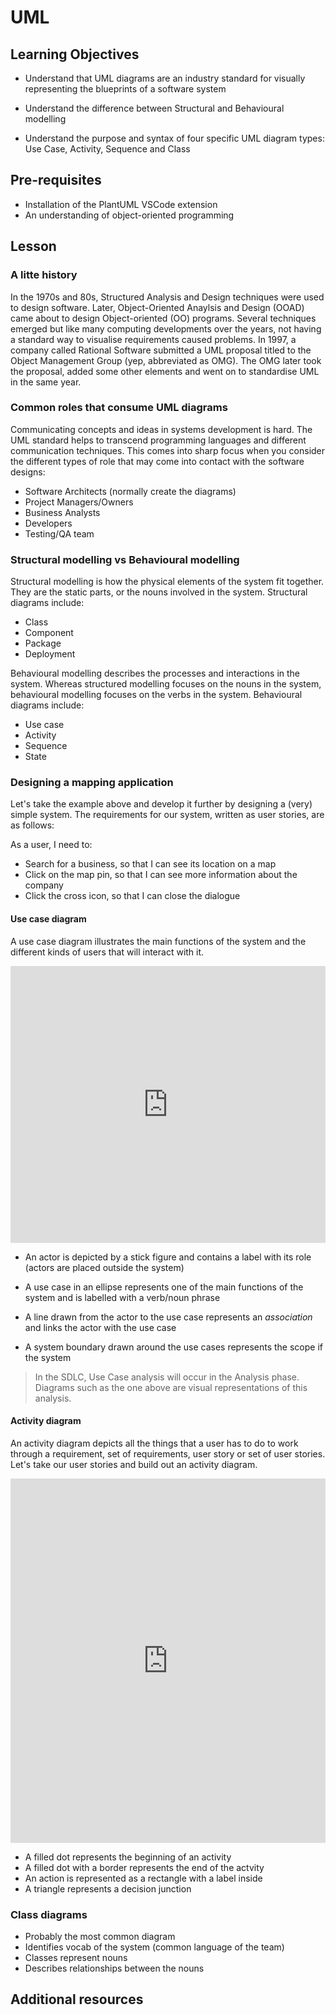 # UML

## Learning Objectives

- Understand that UML diagrams are an industry standard for visually representing the blueprints of a software system

- Understand the difference between Structural and Behavioural modelling

- Understand the purpose and syntax of four specific UML diagram types: Use Case, Activity, Sequence and Class

## Pre-requisites

- Installation of the PlantUML VSCode extension
- An understanding of object-oriented programming

## Lesson

### A litte history

In the 1970s and 80s, Structured Analysis and Design techniques were used to design software. Later, Object-Oriented Anaylsis and Design (OOAD) came about to design Object-oriented (OO) programs. Several techniques emerged but like many computing developments over the years, not having a standard way to visualise requirements caused problems. In 1997, a company called Rational Software submitted a UML proposal titled to the Object Management Group (yep, abbreviated as OMG). The OMG later took the proposal, added some other elements and went on to standardise UML in the same year.

### Common roles that consume UML diagrams

Communicating concepts and ideas in systems development is hard. The UML standard helps to transcend programming languages and different communication techniques. This comes into sharp focus when you consider the different types of role that may come into contact with the software designs:

- Software Architects (normally create the diagrams)
- Project Managers/Owners
- Business Analysts
- Developers
- Testing/QA team

### Structural modelling vs Behavioural modelling

Structural modelling is how the physical elements of the system fit together. They are the static parts, or the nouns involved in the system. Structural diagrams include:

- Class
- Component
- Package
- Deployment

Behavioural modelling describes the processes and interactions in the system. Whereas structured modelling focuses on the nouns in the system, behavioural modelling focuses on the verbs in the system. Behavioural diagrams include:

- Use case
- Activity
- Sequence
- State

### Designing a mapping application

Let's take the example above and develop it further by designing a (very) simple system. The requirements for our system, written as user stories, are as follows:

As a user, I need to:

- Search for a business, so that I can see its location on a map
- Click on the map pin, so that I can see more information about the company
- Click the cross icon, so that I can close the dialogue

#### Use case diagram

A use case diagram illustrates the main functions of the system and the different kinds of users that will interact with it.

<iframe frameborder="0" style="width:100%;height:443px;" src="https://viewer.diagrams.net/?highlight=0000ff&edit=_blank&layers=1&nav=1&title=usecase_map.drawio#RzVfLbuMgFP2aLDvyIw932SZtZ9FK1WSkeeyIubVRMFgYJ%2FF8%2FVzH2LGN0zZVH1kZDvgC51wOMPLnye5OkTR%2BkBT4yHPobuQvRp7n%2BtMZfkqkqJCZP66ASDFqOh2AJfsHBnQMmjMKWaejlpJrlnbBUAoBoe5gRCm57XZ7krw7akoisIBlSLiN%2FmJUxxUaTJwD%2Fh1YFNcju45pSUjd2QBZTKjctiD%2FZuTPlZS6KiW7OfCSvJqX6r%2FbI63NxBQI%2FZofFhfF%2BhbuxWyy%2BDn9m8abeC0vTJQN4blZ8DzPtExAmUnromYC55%2BWxTzhV6GWauRfb0BphlzdkxXwR5kxzaTALiupMUarwxVnUdmgZYporBOOFReLMtecCZg36jkI2iurp4nhYNeCzErvAGesVYFd6tZaIJN2XmDq24OIvoHiln5TgxGTNlET%2BcAsFgy5JxA9sYheAlFhjNiqnLcgCViUY1zMc6xcb2OmYZmSsGzZ4lbr0vgOjPk9xlzfZsz1BigLPoqyqUWZTZCgV%2BUmx5qQArqkIBeq%2BF3m1DfnMqiBP3sgQBsywGJn0q6qFe3aIyiGi8Hd8EJmaqIi0C%2FrD7RjN7YaLbYnA2TXmAJONNt0TWpIATPCo2Q440bsxl7726MOkclchWD%2BaptKL1A%2Fa5rAdaCKGCvQPiGaZb89R2a2f3EWrvf%2Bm5ZSMXFWu2rIhz53VwUDjElko2aMMsJllJ%2BXGY2%2F3Ixc%2B6Q8zY3ebh3BWVtHI9XJ1jE9ovEnWYfrfZmis%2FNW1J2%2BUdFxP9DnKuq9QtFsyxJO9lJmOB1tXhzvdO30%2Bpco1%2FYt3xmQcuw9Y1xmuB94QyYi4nDaeEOZM%2B6NRjjecQTRgBdyQbMPEce%2Bzj3sD5xsfw9mIirLRaYhsURD9nV372VayTU%2BG3j5Dqn35hPjvAcR8%2FDg8KQH3iMJo5QfO9JUyQXQj8uOy4FDbTag1nO5ceRQw%2BrhZVlJeHif%2Bzf%2FAQ%3D%3D"></iframe>

- An actor is depicted by a stick figure and contains a label with its role (actors are placed outside the system)

- A use case in an ellipse represents one of the main functions of the system and is labelled with a verb/noun phrase

- A line drawn from the actor to the use case represents an _association_ and links the actor with the use case

- A system boundary drawn around the use cases represents the scope if the system

> In the SDLC, Use Case analysis will occur in the Analysis phase. Diagrams such as the one above are visual representations of this analysis.

#### Activity diagram

An activity diagram depicts all the things that a user has to do to work through a requirement, set of requirements, user story or set of user stories. Let's take our user stories and build out an activity diagram.

<iframe frameborder="0" style="width:100%;height:583px;" src="https://viewer.diagrams.net/?highlight=0000ff&edit=_blank&layers=1&nav=1&title=activity_diagram.drawio#R5Vlde9smFP41vqwfSejDuUydrlv7dNuzrFtzSSVssWChIVzb%2B%2FUDCSQByqy4iu21uXDEAR3gPe%2F5AM3AcrN%2Fy2CZf6AZIrPAy%2FYzcDcLgiSMxK8UHBpB6CeNYM1w1oj8TnCP%2F0FK6CnpFmeoMgZySgnHpSlMaVGglBsyyBjdmcNWlJizlnCNHMF9Cokr%2FRNnPFdSP77pOn5EeJ2rqRdB3HR8hunjmtFtoeabBWBV%2FzXdG6h1qY1WOczoricCb2ZgySjlzdNmv0REQqtha9774Ynedt0MFXzMC8Xyrz8%2BgXcffwn44uGnD%2BXv7%2F3tq1gt7gskWwXIPYIszeUGD%2BKngBskdBKaQo5pobbCDxq%2BGgAkp%2FBn4PUuxxzdlzCVvTvBFyHL%2BYaobjUXYhztn9yF32IjKIfoBnEmF6JeCBLFt4OmkdrBrmc8DXnes5veKVR8WbeqO8zEg4LtORD6DoQOSqjIbiVXRSslsKpwagKD9ph%2FEs%2FePFKth17Pndy7pxsH3SjE6nsvyeZDv697rW7p95rFocxxC8sEwg8hWyN%2BlD2urXq2iAZMoWUMEUGqL%2BY6huyjZviVYrHClgoAmFQILQtXdMtSpF7qO4alJ9QUOlj00YoaHBxFNVvaXX8FgYLjBGI53XzeVmdxMRD488CEtg1iPcsGyTxybWsbYTo3CwdQiomY9vWK1ubs4Ir%2F3lLd8aqqU86tGOB75b7rFE9r%2Bf9nWlOx2hJeaY1ihY3SZohjDgEuN3GvOKOPaEkJZUJS0ALJ%2BTEhlggSvC5Ek6CV1CANhUUyulXiDc4yOcmgmbtY601k6cRkfpuUe2YOBxzYdpDpjHzzrFiqMHXofzy4XSpmhaGF%2BMlBy1Lkg%2FMGreR5Wc%2B1lE55fi%2FhdelvOOWNT10NjEeD7sVSV2TRwK5OTqWBw6eXpsGI3HW0%2BNGFjG%2BUMV1V860XMkd9eSwbIkvRzZnJEE9AhqushI%2BHE28s0y4bdxZWuPBOZJpde7eVwxGqCdvDQ29YKQdU%2F7Fgax7%2FxjjkiodG47Q8ThweLwlOH%2BtTfSkZgq%2FvIAwGSvTzHoSTxWXcf%2FKqYIQbNxS5FjcGJ1eRwIoH584Yz6v3r5Ey18WE8NRC0rlMOXMhqfdhxFxaoauOuS1IF4u5i5e6FflNX4h4q%2FqK%2Bzu7GLGPVYlr6LNejCyiCQJlWyZf7Jy1WFw0WIJwHseGYaPTC2BXl%2B3lLx0yxxy3CMFl9ZTf9MgBq7L5urbCe%2BlJhovOAuDVf1NdMAdzq6yPHPcKBi6XtWx693Ir%2Fv8LlCaQ0UCgGkpILxeoxhwCJkFS5Y0MMzFGfpoEd8J55aanAdbMAFHsUhQMAGtf3YwAVjS7r8BNcOi%2BtIM3%2FwI%3D"></iframe>

- A filled dot represents the beginning of an activity
- A filled dot with a border represents the end of the actvity
- An action is represented as a rectangle with a label inside
- A triangle represents a decision junction

### Class diagrams

- Probably the most common diagram
- Identifies vocab of the system (common language of the team)
- Classes represent nouns
- Describes relationships between the nouns

## Additional resources
